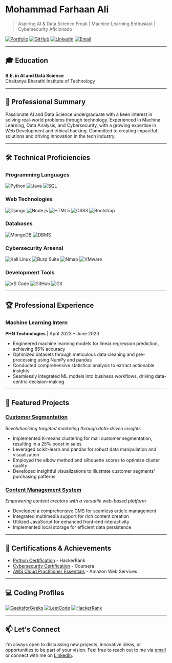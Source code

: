 # Mohammad Farhaan Ali

> Aspiring AI & Data Science Freak | Machine Learning Enthusiast | Cybersecurity Aficionado

[![Portfolio](https://img.shields.io/badge/Portfolio-FF7139?style=for-the-badge&logo=Firefox-Browser&logoColor=white)](https://ali-1234.netlify.app/)
[![GitHub](https://img.shields.io/badge/GitHub-100000?style=for-the-badge&logo=github&logoColor=white)](https://github.com/Farru049)
[![LinkedIn](https://img.shields.io/badge/LinkedIn-0077B5?style=for-the-badge&logo=linkedin&logoColor=white)](https://www.linkedin.com/in/farhaan-ali-753581241/)
[![Email](https://img.shields.io/badge/Email-D14836?style=for-the-badge&logo=gmail&logoColor=white)](mailto:alifarhaan655@gmail.com)

---

## 🎓 Education

**B.E. in AI and Data Science**  
Chaitanya Bharathi Institute of Technology

---

## 💼 Professional Summary

Passionate AI and Data Science undergraduate with a keen interest in solving real-world problems through technology. Experienced in Machine Learning, Data Analysis, and Cybersecurity, with a growing expertise in Web Development and ethical hacking. Committed to creating impactful solutions and driving innovation in the tech industry.

---

## 🛠 Technical Proficiencies

### Programming Languages
![Python](https://img.shields.io/badge/Python-3776AB?style=for-the-badge&logo=python&logoColor=white)
![Java](https://img.shields.io/badge/Java-007396?style=for-the-badge&logo=java&logoColor=white)
![SQL](https://img.shields.io/badge/SQL-4479A1?style=for-the-badge&logo=mysql&logoColor=white)

### Web Technologies
![Django](https://img.shields.io/badge/Django-092E20?style=for-the-badge&logo=django&logoColor=white)
![Node.js](https://img.shields.io/badge/Node.js-339933?style=for-the-badge&logo=nodedotjs&logoColor=white)
![HTML5](https://img.shields.io/badge/HTML5-E34F26?style=for-the-badge&logo=html5&logoColor=white)
![CSS3](https://img.shields.io/badge/CSS3-1572B6?style=for-the-badge&logo=css3&logoColor=white)
![Bootstrap](https://img.shields.io/badge/Bootstrap-563D7C?style=for-the-badge&logo=bootstrap&logoColor=white)

### Databases
![MongoDB](https://img.shields.io/badge/MongoDB-47A248?style=for-the-badge&logo=mongodb&logoColor=white)
![DBMS](https://img.shields.io/badge/DBMS-4479A1?style=for-the-badge&logo=mysql&logoColor=white)

### Cybersecurity Arsenal
![Kali Linux](https://img.shields.io/badge/Kali_Linux-557C94?style=for-the-badge&logo=kali-linux&logoColor=white)
![Burp Suite](https://img.shields.io/badge/Burp_Suite-FF6F00?style=for-the-badge&logo=burp-suite&logoColor=white)
![Nmap](https://img.shields.io/badge/Nmap-4682B4?style=for-the-badge&logo=nmap&logoColor=white)
![VMware](https://img.shields.io/badge/VMware-607078?style=for-the-badge&logo=vmware&logoColor=white)

### Development Tools
![VS Code](https://img.shields.io/badge/VS_Code-007ACC?style=for-the-badge&logo=visual-studio-code&logoColor=white)
![GitHub](https://img.shields.io/badge/GitHub-181717?style=for-the-badge&logo=github&logoColor=white)
![Git](https://img.shields.io/badge/Git-F05032?style=for-the-badge&logo=git&logoColor=white)

---

## 🏆 Professional Experience

### Machine Learning Intern
**PHN Technologies** | April 2023 – June 2023

- Engineered machine learning models for linear regression prediction, achieving 85% accuracy
- Optimized datasets through meticulous data cleaning and pre-processing using NumPy and pandas
- Conducted comprehensive statistical analysis to extract actionable insights
- Seamlessly integrated ML models into business workflows, driving data-centric decision-making

---

## 🚀 Featured Projects

### [Customer Segmentation](https://github.com/Farru049/Customer-Segmentation)
*Revolutionizing targeted marketing through data-driven insights*

- Implemented K-means clustering for mall customer segmentation, resulting in a 25% boost in sales
- Leveraged scikit-learn and pandas for robust data manipulation and visualization
- Employed the elbow method and silhouette scores to optimize cluster quality
- Developed insightful visualizations to illustrate customer segments' purchasing patterns

### [Content Management System](https://github.com/Farru049/content-management-tool)
*Empowering content creators with a versatile web-based platform*

- Developed a comprehensive CMS for seamless article management
- Integrated multimedia support for rich content creation
- Utilized JavaScript for enhanced front-end interactivity
- Implemented local storage for efficient data persistence

---

## 🏅 Certifications & Achievements

- [Python Certification](https://www.hackerrank.com/certificates/c56ac3e81414) - HackerRank
- [Cybersecurity Certification](https://www.coursera.org/account/accomplishments/certificate/T86EZ2VATXJM) - Coursera
- [AWS Cloud Practitioner Essentials](https://drive.google.com/file/d/1j9ZX9D7RBaqT7yhr9KDB2g_8tPtct8s_/view?usp=sharing) - Amazon Web Services

---

## 💻 Coding Profiles

[![GeeksforGeeks](https://img.shields.io/badge/GeeksforGeeks-2F8D46?style=for-the-badge&logo=geeksforgeeks&logoColor=white)](https://geeksforgeeks.org/user/alifarhaan)
[![LeetCode](https://img.shields.io/badge/LeetCode-FFA116?style=for-the-badge&logo=leetcode&logoColor=black)](https://leetcode.com/farru34)
[![HackerRank](https://img.shields.io/badge/HackerRank-2EC866?style=for-the-badge&logo=hackerrank&logoColor=white)](https://hackerrank.com/profile/alifarhaan655)

---

## 📫 Let's Connect

I'm always open to discussing new projects, innovative ideas, or opportunities to be part of your vision. Feel free to reach out to me via [email](mailto:alifarhaan655@gmail.com) or connect with me on [LinkedIn](https://www.linkedin.com/in/farhaan-ali-753581241/).
